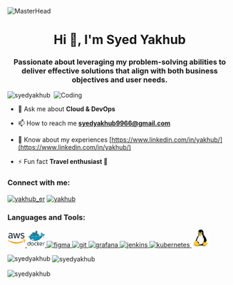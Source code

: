![MasterHead](https://img.freepik.com/free-vector/blue-technology-digital-banner-design_1017-32257.jpg?w=2000&t=st=1686814964~exp=1686815564~hmac=1bbec41bf4caecdba8547f6d9ea6842e916c9abfcc6ee84135857ad01bac061a)
<h1 align="center">Hi 👋, I'm Syed Yakhub</h1>
<h3 align="center">Passionate about leveraging my problem-solving abilities to deliver effective solutions that align with both business objectives and user needs.</h3>
<img align="right" alt="Coding" width="400" src="https://media.giphy.com/media/3oEjHH6uarNnFSIEWQ/giphy.gif">


<p align="left"> <img src="https://komarev.com/ghpvc/?username=syedyakhub&label=Profile%20views&color=0e75b6&style=flat" alt="syedyakhub" /> </p>

- 💬 Ask me about **Cloud & DevOps**

- 📫 How to reach me **syedyakhub9966@gmail.com**

- 📄 Know about my experiences [https://www.linkedin.com/in/yakhub/](https://www.linkedin.com/in/yakhub/)

- ⚡ Fun fact **Travel enthusiast 🚀**

<h3 align="left">Connect with me:</h3>
<p align="left">
<a href="https://twitter.com/yakhub_er" target="blank"><img align="center" src="https://raw.githubusercontent.com/rahuldkjain/github-profile-readme-generator/master/src/images/icons/Social/twitter.svg" alt="yakhub_er" height="30" width="40" /></a>
<a href="https://linkedin.com/in/yakhub" target="blank"><img align="center" src="https://raw.githubusercontent.com/rahuldkjain/github-profile-readme-generator/master/src/images/icons/Social/linked-in-alt.svg" alt="yakhub" height="30" width="40" /></a>
</p>

<h3 align="left">Languages and Tools:</h3>
<p align="left"> <a href="https://aws.amazon.com" target="_blank" rel="noreferrer"> <img src="https://raw.githubusercontent.com/devicons/devicon/master/icons/amazonwebservices/amazonwebservices-original-wordmark.svg" alt="aws" width="40" height="40"/> </a> <a href="https://www.docker.com/" target="_blank" rel="noreferrer"> <img src="https://raw.githubusercontent.com/devicons/devicon/master/icons/docker/docker-original-wordmark.svg" alt="docker" width="40" height="40"/> </a> <a href="https://www.figma.com/" target="_blank" rel="noreferrer"> <img src="https://www.vectorlogo.zone/logos/figma/figma-icon.svg" alt="figma" width="40" height="40"/> </a> <a href="https://git-scm.com/" target="_blank" rel="noreferrer"> <img src="https://www.vectorlogo.zone/logos/git-scm/git-scm-icon.svg" alt="git" width="40" height="40"/> </a> <a href="https://grafana.com" target="_blank" rel="noreferrer"> <img src="https://www.vectorlogo.zone/logos/grafana/grafana-icon.svg" alt="grafana" width="40" height="40"/> </a> <a href="https://www.jenkins.io" target="_blank" rel="noreferrer"> <img src="https://www.vectorlogo.zone/logos/jenkins/jenkins-icon.svg" alt="jenkins" width="40" height="40"/> </a> <a href="https://kubernetes.io" target="_blank" rel="noreferrer"> <img src="https://www.vectorlogo.zone/logos/kubernetes/kubernetes-icon.svg" alt="kubernetes" width="40" height="40"/> </a> <a href="https://www.linux.org/" target="_blank" rel="noreferrer"> <img src="https://raw.githubusercontent.com/devicons/devicon/master/icons/linux/linux-original.svg" alt="linux" width="40" height="40"/> </a> </p>

<p><img align="left" src="https://github-readme-stats.vercel.app/api/top-langs?username=syedyakhub&show_icons=true&locale=en&layout=compact" alt="syedyakhub" /></p>

<p>&nbsp;<img align="center" src="https://github-readme-stats.vercel.app/api?username=syedyakhub&show_icons=true&locale=en" alt="syedyakhub" /></p>

<p><img align="center" src="https://github-readme-streak-stats.herokuapp.com/?user=syedyakhub&" alt="syedyakhub" /></p>
